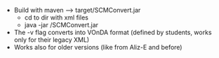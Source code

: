 - Build with maven --> target/SCMConvert.jar
  - cd to dir with xml files
  - java -jar <path>/SCMConvert.jar
- The -v flag converts into VOnDA format (defined by students, works only for
  their legacy XML)
- Works also for older versions (like from Aliz-E and before)
